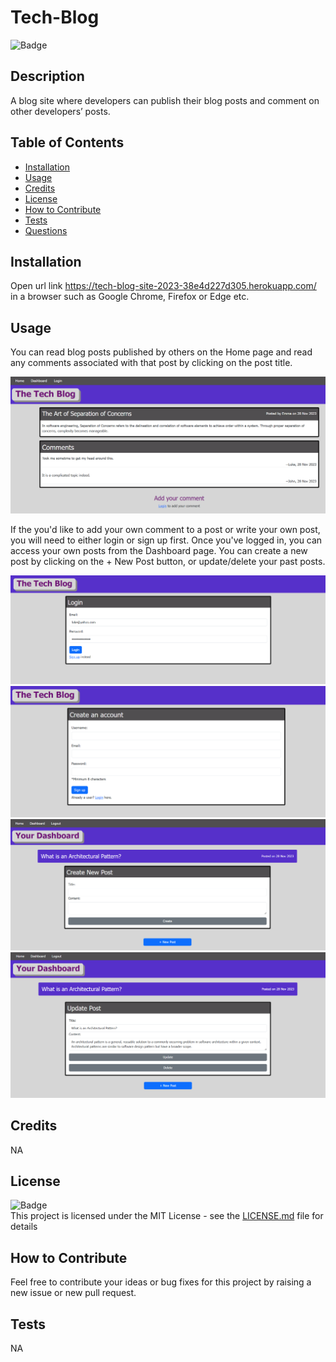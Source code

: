 # Tech-Blog
![Badge](https://img.shields.io/badge/License-MIT-yellow)

## Description
    
A blog site where developers can publish their blog posts and comment on other developers’ posts.
    
## Table of Contents
    
- [Installation](#installation)
- [Usage](#usage)
- [Credits](#credits)
- [License](#license)
- [How to Contribute](#how-to-contribute)
- [Tests](#tests)
- [Questions](#questions)
    
## Installation
    
Open url link https://tech-blog-site-2023-38e4d227d305.herokuapp.com/ in a browser such as Google Chrome, Firefox or Edge etc.

## Usage

You can read blog posts published by others on the Home page and read any comments associated with that post by clicking on the post title.

![screenshot](./screenshots/Screenshot1.png)<br>

If the you'd like to add your own comment to a post or write your own post, you will need to either login or sign up first. Once you've logged in, you can access your own posts from the Dashboard page. You can create a new post by clicking on the + New Post button, or update/delete your past posts.

![screenshot](./screenshots/Screenshot2.png)<br>
![screenshot](./screenshots/Screenshot3.png)<br>
![screenshot](./screenshots/Screenshot4.png)<br>
![screenshot](./screenshots/Screenshot5.png)<br>
    
## Credits
NA

## License
![Badge](https://img.shields.io/badge/License-MIT-yellow)<br>
This project is licensed under the MIT License - see the [LICENSE.md](license) file for details    
 
## How to Contribute
    
Feel free to contribute your ideas or bug fixes for this project by raising a new issue or new pull request.
    
## Tests
NA
